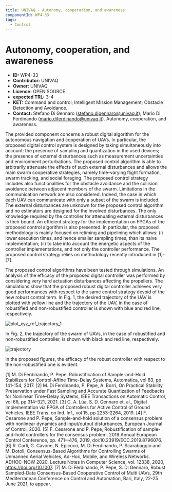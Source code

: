 ```yaml
---
title: UNIVAQ - Autonomy, cooperation, and awareness
componentId: WP4-33
tags:
  - Control
---
```


# Autonomy, cooperation, and awareness

- __ID:__ WP4-33
- __Contributor:__ UNIVAQ
- __Owner:__ UNIVAQ
- __Licence:__ OPEN SOURCE
- __expected TRL:__ 3-4
- __KET:__ Command and control; Intelligent Mission Management; Obstacle Detection and Avoidance.
- __Contact:__ Stefano Di Gennaro (stefano.digennaro@univaq.it); Mario Di Ferdinando (mario.diferdinando@univaq.it).
Autonomy, cooperation, and awareness.

The provided component concerns a robust digital algorithm for the autonomous navigation and cooperation of UAVs. In particular, the proposed digital control system is designed by taking simultaneously into account: the presence of sampling and quantization in the used devices; the presence of external disturbances such as measurement uncertainties and environment perturbations. The proposed control algorithm is able to arbitrarily attenuate the effects of such external disturbances and allows the main swarm cooperative strategies, namely time-varying flight formation, swarm tracking, and social foraging. The proposed control strategy includes also functionalities for the obstacle avoidance and the collision avoidance between adjacent members of the swarm. Limitations in the communication network are also considered. Indeed, the case in which each UAV can communicate with only a subset of the swarm is included. The external disturbances are unknown for the proposed control algorithm and no estimators are designed for the involved disturbances. The only knowledge required by the controller for attenuating external disturbances is their bound. An efficient strategy for the implementation on FPGAs of the proposed control algorithm is also presented. In particular, the proposed methodology is mainly focused on retiming and pipelining which allows: (i) lower execution times, and hence smaller sampling times, than its naive implementation; (ii) to take into account the energetic aspects of the controller implementations, and not only the controller performance. The proposed control strategy relies on methodology recently introduced in [1]-[7].

The proposed control algorithms have been tested through simulations. An analysis of the efficacy of the proposed digital controller was performed by considering very hard actuation disturbances affecting the propellers. The simulations show that the proposed robust digital controller achieves very good performances with respect to the same control strategy devoid of the new robust control term. In Fig. 1, the desired trajectory of the UAV is plotted with yellow line and the trajectory of the UAV, in the case of robustified and non-robustified controller is shown with blue and red line, respectively. 

![plot_xyz_ref_trajectory_1](https://user-images.githubusercontent.com/83577527/127151048-872c3309-1521-4bf7-8672-015c14fa98a7.jpg)

In Fig. 2, the trajectory of the swarm of UAVs, in the case of robustified and non-robustified controller, is shown with black and red line, respectively.

![trajectory](https://user-images.githubusercontent.com/83577527/127151220-85e3172b-92a7-4662-ae86-5389a35dd3a7.jpg)

In the proposed figures, the efficacy of the robust controller with respect to the non-robustified one is evident.

[1] M. Di Ferdinando, P. Pepe. Robustification of Sample-and-Hold Stabilizers for Control-Affine Time-Delay Systems, Automatica, vol 83, pp 141-154, 2017.
[2] M. Di Ferdinando, P. Pepe, A. Borri, On Practical Stability Preservation under Fast Sampling and Accurate Quantization of Feedbacks for Nonlinear Time–Delay Systems, IEEE Transactions on Automatic Control, vol 66, pp 314–321, 2021.
[3] C. A. Lúa, S. D. Gennaro et. al., Digital Implementation via FPGA of Controllers for Active Control of Ground Vehicles, IEEE Trans. on Ind. Inf., vol 15, pp 2253-2264, 2019. 
[4] F. Cesarone and P. Pepe, Sample-and-hold solution of a consensus problem with nonlinear dynamics and input/output disturbances, European Journal of Control, 2020. 
[5] F. Cesarone and P. Pepe, Robustification of sample-and-hold controllers for the consensus problem, 2019 Annual European Control Conference, pp. 471--476, 2019, doi:10.23919/ECC.2019.8796076.
[6] R. Carli, G. Cavone, N. Epicoco, M. Di Ferdinando, P. Scarabaggio and M. Dotoli, Consensus-Based Algorithms for Controlling Swarms of Unmanned Aerial Vehicles, Ad-Hoc, Mobile, and Wireless Networks. ADHOC-NOW 2020. Lecture Notes in Computer Science, vol. 12338, 2020, https://doi.org/10.1007.
[7] M. Di Ferdinando, P. Pepe, S. Di Gennaro, Robust Sampled-Data Consensus-Based Cooperative Control of Multi UAVs, 29th Mediterranean Conference on Control and Automation, Bari, Italy, 22-25 June 2021, to appear.
